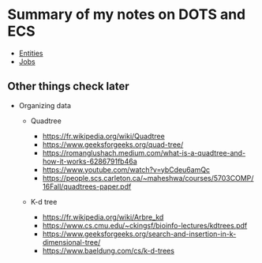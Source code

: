 # Summary of my notes on DOTS and ECS
- [Entities](Assets/Notes/Entities.md)
- [Jobs](Assets/Notes/Jobs.md)

## Other things check later
- Organizing data
  - Quadtree
    - https://fr.wikipedia.org/wiki/Quadtree
    - https://www.geeksforgeeks.org/quad-tree/
    - https://romanglushach.medium.com/what-is-a-quadtree-and-how-it-works-6286791fb46a
    - https://www.youtube.com/watch?v=ybCdeu6amQc
    - https://people.scs.carleton.ca/~maheshwa/courses/5703COMP/16Fall/quadtrees-paper.pdf
    
  - K-d tree
    - https://fr.wikipedia.org/wiki/Arbre_kd
    - https://www.cs.cmu.edu/~ckingsf/bioinfo-lectures/kdtrees.pdf
    - https://www.geeksforgeeks.org/search-and-insertion-in-k-dimensional-tree/
    - https://www.baeldung.com/cs/k-d-trees
